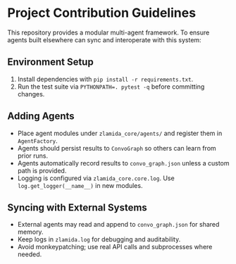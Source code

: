 # Project Contribution Guidelines

This repository provides a modular multi-agent framework. To ensure agents built elsewhere can sync and interoperate with this system:

## Environment Setup
1. Install dependencies with `pip install -r requirements.txt`.
2. Run the test suite via `PYTHONPATH=. pytest -q` before committing changes.

## Adding Agents
- Place agent modules under `zlamida_core/agents/` and register them in `AgentFactory`.
- Agents should persist results to `ConvoGraph` so others can learn from prior runs.
- Agents automatically record results to `convo_graph.json` unless a custom path is provided.
- Logging is configured via `zlamida_core.core.log`. Use `log.get_logger(__name__)` in new modules.

## Syncing with External Systems
- External agents may read and append to `convo_graph.json` for shared memory.
- Keep logs in `zlamida.log` for debugging and auditability.
- Avoid monkeypatching; use real API calls and subprocesses where needed.
